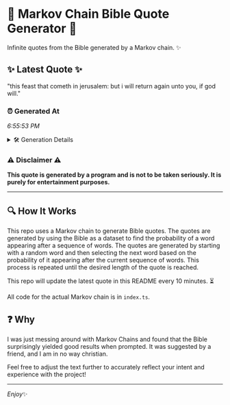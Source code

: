 # 📖 Markov Chain Bible Quote Generator 📖

Infinite quotes from the Bible generated by a Markov chain. ✨

## ✨ Latest Quote ✨
"this feast that cometh in jerusalem: but i will return again unto you, if god will."

### ⏰ Generated At
*6:55:53 PM*

<details>
    <summary>🛠️ Generation Details</summary>
    <p>
        <strong>🌱 Seed:</strong> this<br>
        <strong>🔄 Iterations:</strong> 15<br>
        <strong>📜 Context History:</strong><br>[ this ]: feast<br>[ this, feast ]: that<br>[ this, feast, that ]: cometh<br>[ this, feast, that, cometh ]: in<br>[ this, feast, that, cometh, in ]: jerusalem:<br>[ this, feast, that, cometh, in, jerusalem: ]: but<br>[ feast, that, cometh, in, jerusalem:, but ]: i<br>[ that, cometh, in, jerusalem:, but, i ]: will<br>[ cometh, in, jerusalem:, but, i, will ]: return<br>[ in, jerusalem:, but, i, will, return ]: again<br>[ jerusalem:, but, i, will, return, again ]: unto<br>[ but, i, will, return, again, unto ]: you,<br>[ i, will, return, again, unto, you, ]: if<br>[ will, return, again, unto, you,, if ]: god<br>[ return, again, unto, you,, if, god ]: will.<br>
    </p>
</details>

### ⚠️ Disclaimer ⚠️
**This quote is generated by a program and is not to be taken seriously. It is purely for entertainment purposes.**

---

## 🔍 How It Works

This repo uses a Markov chain to generate Bible quotes. The quotes are generated by using the Bible as a dataset to find the probability of a word appearing after a sequence of words. The quotes are generated by starting with a random word and then selecting the next word based on the probability of it appearing after the current sequence of words. This process is repeated until the desired length of the quote is reached.

This repo will update the latest quote in this README every 10 minutes. ⏳

All code for the actual Markov chain is in `index.ts`.

## ❓ Why

I was just messing around with Markov Chains and found that the Bible surprisingly yielded good results when prompted. 
It was suggested by a friend, and I am in no way christian.

Feel free to adjust the text further to accurately reflect your intent and experience with the project!

---

*Enjoy*✨
